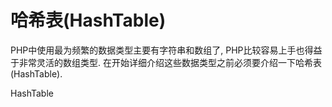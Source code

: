 # 哈希表(HashTable)

PHP中使用最为频繁的数据类型主要有字符串和数组了, PHP比较容易上手也得益于非常灵活的数组类型. 
在开始详细介绍这些数据类型之前必须要介绍一下哈希表(HashTable).

HashTable
